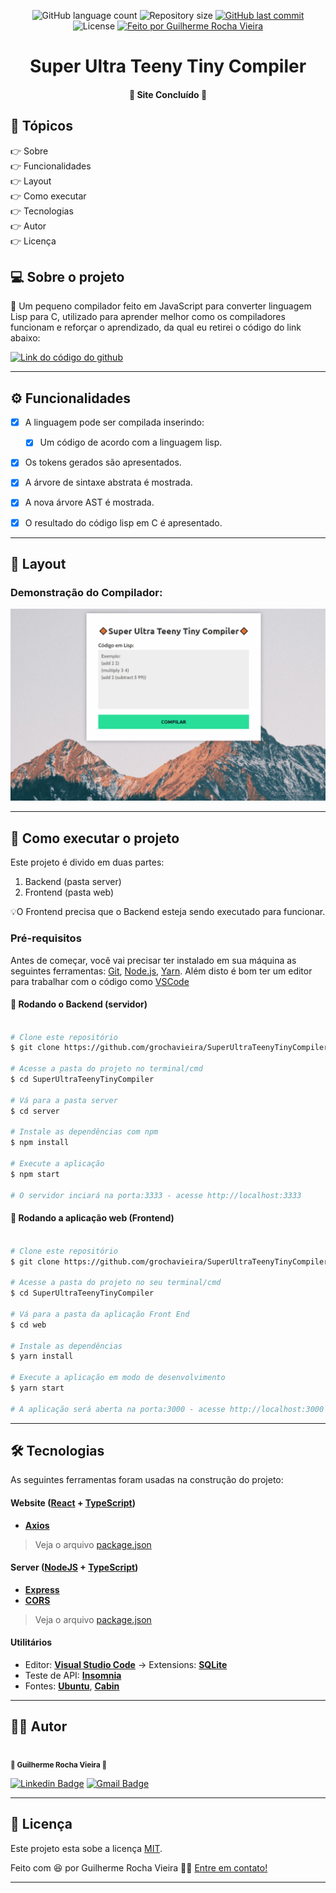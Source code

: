 <p align="center">
  <img alt="GitHub language count" src="https://img.shields.io/github/languages/count/grochavieira/SuperUltraTeenyTinyCompiler?color=%2304D361&style=for-the-badge">

  <img alt="Repository size" src="https://img.shields.io/github/repo-size/grochavieira/SuperUltraTeenyTinyCompiler?style=for-the-badge">
  
  <a href="https://github.com/grochavieira/SuperUltraTeenyTinyCompiler/commits/master">
    <img alt="GitHub last commit" src="https://img.shields.io/github/last-commit/grochavieira/SuperUltraTeenyTinyCompiler?style=for-the-badge">
  </a>
    
   <img alt="License" src="https://img.shields.io/badge/license-MIT-brightgreen?style=for-the-badge">

  <a href="https://github.com/grochavieira">
    <img alt="Feito por Guilherme Rocha Vieira" src="https://img.shields.io/badge/feito%20por-grochavieira-%237519C1?style=for-the-badge&logo=github">
  </a>
  
 
</p>
<h1 align="center">
    Super Ultra Teeny Tiny Compiler
</h1>

<h4 align="center"> 
	🚧  Site Concluído 🚧
</h4>

## 🏁 Tópicos

<p>
 👉<a href="#-sobre-o-projeto" style="text-decoration: none; "> Sobre</a> <br/>
👉<a href="#-funcionalidades" style="text-decoration: none; "> Funcionalidades</a> <br/>
👉<a href="#-layout" style="text-decoration: none"> Layout</a> <br/>
👉<a href="#-como-executar-o-projeto" style="text-decoration: none"> Como executar</a> <br/>
👉<a href="#-tecnologias" style="text-decoration: none"> Tecnologias</a> <br/>
👉<a href="#-autor" style="text-decoration: none"> Autor</a> <br/>
👉<a href="#user-content--licença" style="text-decoration: none"> Licença</a>

</p>

## 💻 Sobre o projeto

🔸 Um pequeno compilador feito em JavaScript para converter linguagem Lisp para C, utilizado para aprender melhor como os compiladores funcionam e reforçar o aprendizado, da qual eu retirei o código do link abaixo:

<a align="center" href="https://github.com/jamiebuilds/the-super-tiny-compiler">
    <img alt="Link do código do github" src="https://img.shields.io/static/v1?label=codigo&message=super-tiny-compiler&color=FFA500&style=for-the-badge&logo=github">
</a>

---

<a name="-funcionalidades"></a>

## ⚙️ Funcionalidades

- [x] A linguagem pode ser compilada inserindo:

  - [x] Um código de acordo com a linguagem lisp.

- [x] Os tokens gerados são apresentados.
- [x] A árvore de sintaxe abstrata é mostrada.
- [x] A nova árvore AST é mostrada.
- [x] O resultado do código lisp em C é apresentado.

---

## 🎨 Layout

### Demonstração do Compilador:

<p align="center">
    <img src="assets/compiler_demonstration.gif">
</p>

---

## 🚀 Como executar o projeto

Este projeto é divido em duas partes:

1. Backend (pasta server)
2. Frontend (pasta web)

💡O Frontend precisa que o Backend esteja sendo executado para funcionar.

### Pré-requisitos

Antes de começar, você vai precisar ter instalado em sua máquina as seguintes ferramentas:
[Git](https://git-scm.com), [Node.js](https://nodejs.org/en/), [Yarn](https://classic.yarnpkg.com/en/docs/install).
Além disto é bom ter um editor para trabalhar com o código como [VSCode](https://code.visualstudio.com/)

#### 🎲 Rodando o Backend (servidor)

```bash

# Clone este repositório
$ git clone https://github.com/grochavieira/SuperUltraTeenyTinyCompiler.git

# Acesse a pasta do projeto no terminal/cmd
$ cd SuperUltraTeenyTinyCompiler

# Vá para a pasta server
$ cd server

# Instale as dependências com npm
$ npm install

# Execute a aplicação
$ npm start

# O servidor inciará na porta:3333 - acesse http://localhost:3333

```

#### 🧭 Rodando a aplicação web (Frontend)

```bash

# Clone este repositório
$ git clone https://github.com/grochavieira/SuperUltraTeenyTinyCompiler.git

# Acesse a pasta do projeto no seu terminal/cmd
$ cd SuperUltraTeenyTinyCompiler

# Vá para a pasta da aplicação Front End
$ cd web

# Instale as dependências
$ yarn install

# Execute a aplicação em modo de desenvolvimento
$ yarn start

# A aplicação será aberta na porta:3000 - acesse http://localhost:3000

```

---

## 🛠 Tecnologias

As seguintes ferramentas foram usadas na construção do projeto:

#### **Website** ([React](https://reactjs.org/) + [TypeScript](https://www.typescriptlang.org/))

- **[Axios](https://github.com/axios/axios)**

> Veja o arquivo [package.json](https://github.com/grochavieira/SuperUltraTeenyTinyCompiler/blob/master/web/package.json)

#### **Server** ([NodeJS](https://nodejs.org/en/) + [TypeScript](https://www.typescriptlang.org/))

- **[Express](https://expressjs.com/)**
- **[CORS](https://expressjs.com/en/resources/middleware/cors.html)**

> Veja o arquivo [package.json](https://github.com/grochavieira/SuperUltraTeenyTinyCompiler/blob/master/server/package.json)

#### **Utilitários**

- Editor: **[Visual Studio Code](https://code.visualstudio.com/)** → Extensions: **[SQLite](https://marketplace.visualstudio.com/items?itemName=alexcvzz.vscode-sqlite)**
- Teste de API: **[Insomnia](https://insomnia.rest/)**
- Fontes: **[Ubuntu](https://fonts.google.com/specimen/Ubuntu)**, **[Cabin](https://fonts.google.com/specimen/Cabin)**

---

<a name="-autor"></a>

## 🦸‍♂️ **Autor**

<p>
<kbd>
 <img src="https://avatars1.githubusercontent.com/u/48029638?s=460&u=f8d11a7aa9ce76a782ef140a075c5c81be878f00&v=4" width="150px;" alt=""/>
 </kbd>
 <br />
 <sub><strong>🌟 Guilherme Rocha Vieira 🌟</strong></sub>
</p>

[![Linkedin Badge](https://img.shields.io/badge/-Guilherme-blue?style=for-the-badge&logo=Linkedin&logoColor=white&link=https://www.linkedin.com/in/grochavieira/)](https://www.linkedin.com/in/grochavieira/)
[![Gmail Badge](https://img.shields.io/badge/-guirocha.hopeisaba@gmail.com-c14438?style=for-the-badge&logo=Gmail&logoColor=white&link=mailto:guirocha.hopeisaba@gmail.com)](mailto:guirocha.hopeisaba@gmail.com)

---

## 📝 Licença

Este projeto esta sobe a licença [MIT](./LICENSE).

Feito com :satisfied: por Guilherme Rocha Vieira 👋🏽 [Entre em contato!](https://www.linkedin.com/in/grochavieira/)

---

